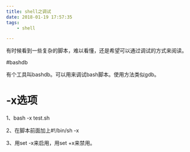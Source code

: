 ```yaml
---
title: shell之调试
date: 2018-01-19 17:57:35
tags:
	- shell

---
```




有时候看到一些复杂的脚本，难以看懂，还是希望可以通过调试的方式来阅读。

#bashdb

有个工具叫bashdb。可以用来调试bash脚本。使用方法类似gdb。

# -x选项

1、bash -x test.sh

2、在脚本前面加上#!/bin/sh -x

3、用set -x来启用，用set +x来禁用。




